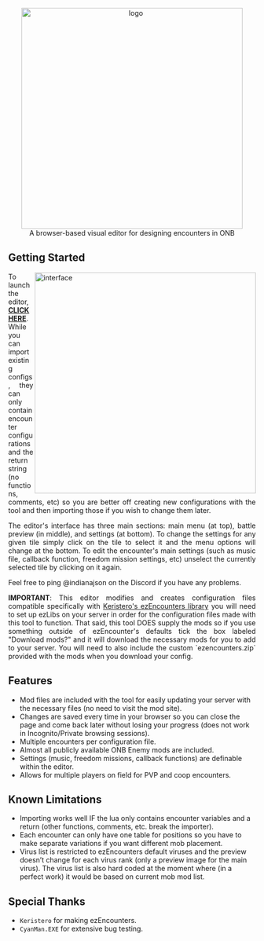 
<p align="center">
<img src="https://github.com/user-attachments/assets/131842f5-1016-43d7-8745-5cab5029c276" alt="logo" width="450">
  <br>
  A browser-based visual editor for designing encounters in ONB<br>
</p>

## Getting Started

<img src="https://github.com/user-attachments/assets/f20e9890-4e32-4caa-bbb0-37fc4d39634e" align="right" alt="interface" width="450">
<p align="justify">
To launch the editor, <b><a href="https://indianajson.github.io/visual-encounters/index.html" target="_blank">CLICK HERE</a></b>. While you can import existing configs, they can only contain encounter configurations and the return string (no functions, comments, etc) so you are better off creating new configurations with the tool and then importing those if you wish to change them later. 
</p><p align="justify">
The editor's interface has three main sections: main menu (at top), battle preview (in middle), and settings (at bottom). To change the settings for any given tile simply click on the tile to select it and the menu options will change at the bottom.  To edit the encounter's main settings (such as music file, callback function, freedom mission settings, etc) unselect the currently selected tile by clicking on it again.
</p>
<p align="justify">
Feel free to ping @indianajson on the Discord if you have any problems. </p>
<p align="justify">
<b>IMPORTANT</b>: This editor modifies and creates configuration files compatible specifically with <a href="https://github.com/Keristero/ezlibs-scripts#ezencounters">Keristero's ezEncounters library</a> you will need to set up ezLibs on your server in order for the configuration files made with this tool to function. That said, this tool DOES supply the mods so if you use something outside of ezEncounter's defaults tick the box labeled "Download mods?" and it will download the necessary mods for you to add to your server. You will need to also include the custom `ezencounters.zip` provided with the mods when you download your config.</p>

## Features

- Mod files are included with the tool for easily updating your server with the necessary files (no need to visit the mod site).  
- Changes are saved every time in your browser so you can close the page and come back later without losing your progress (does not work in Incognito/Private browsing sessions).
- Multiple encounters per configuration file.
- Almost all publicly available ONB Enemy mods are included. 
- Settings (music, freedom missions, callback functions) are definable within the editor. 
- Allows for multiple players on field for PVP and coop encounters.

## Known Limitations

- Importing works well IF the lua only contains encounter variables and a return (other functions, comments, etc. break the importer).
- Each encounter can only have one table for positions so you have to make separate variations if you want different mob placement.
- Virus list is restricted to ezEncounters default viruses and the preview doesn’t change for each virus rank (only a preview image for the main virus). The virus list is also hard coded at the moment where (in a perfect work) it would be based on current mob mod list.

## Special Thanks

- `Keristero` for making ezEncounters.
- `CyanMan.EXE` for extensive bug testing. 


